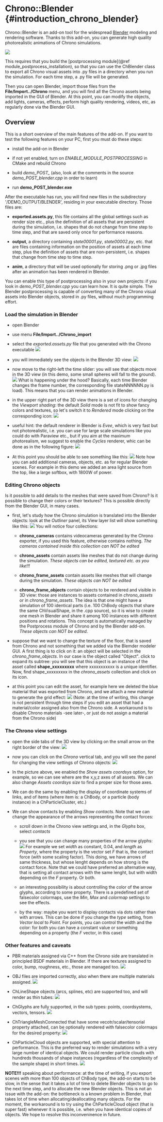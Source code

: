 Chrono::Blender {#introduction_chrono_blender}
==========================

Chrono::Blender is an add-on tool for the widespread 
[Blender](http://www.blender.org) modeling and rendering software.
Thanks to this add-on, you can generate high quality photorealistic
animations of Chrono simulations.

![](http://projectchrono.org/assets/manual/blender_addin.jpg)

This requires that you build the [postprocessing module](@ref module_postprocess_installation), 
so that you can use the ChBlender class to export all Chrono visual assets into .py files in a 
directory when you run the simulation. For each time step, a .py file will be generated. 

Then you can open Blender, import those files from the **File/Import../Chrono** menu, and you
will find all the Chrono assets being imported in the GUI of Blender. At this point, you can 
modify the objects, add lights, cameras, effects, perform high quality rendering, videos, etc,
as regularly done via the Blender GUI.


## Overview

This is a short overview of the main features of the add-on. 
If you want to test the following features on your PC, first you must do these steps:

- install the add-on in Blender

- if not yet enabled, turn on *ENABLE_MODULE_POSTPROCESSING* in CMake and rebuild Chrono

- build *demo_POST_* (also, look at the comments in the source *demo_POST_blender.cpp* in order to learn)

- run **demo_POST_blender.exe** 

After the executable has run, you will find new files in the subdirectory '/DEMO_OUTPUT/BLENDER', residing in your executable directory.
Those files are:

- **exported.assets.py**, this file contains all the global settings such as render size etc., plus the definition of all assets that are persistent
  during the simulation, i.e. shapes that do not change from time step to time step, and that are saved only once for performance reasons.
  
- **output**, a directory containing *state00001.py*, *state00002.py*, etc. that are files containing information on the position of assets at each 
  time step, plus the definition of assets that are non-persistent,  i.e. shapes that change from time step to time step.
  
- **anim**, a directory that will be used optionally for storing .png or .jpg files after an animation has been rendered in Blender.


You can enable this type of postprocessing also in your own projects: if you look in *demo_POST_blender.cpp* you can learn how. It is quite simple. The Blender postprocessing is capable of converting many of the Chrono visual assets into Blender objects, stored in .py files, without much programming effort. 


### Load the simulation in Blender

- open Blender

- use menu **File/Import../Chrono_import**

- select the *exported.assets.py* file that you generated with the Chrono executable
  ![](http://projectchrono.org/assets/manual/blender_addin_tutorial_10.jpg)
  
- you will immediately see the objects in the Blender 3D view:
  ![](http://projectchrono.org/assets/manual/blender_addin_tutorial_20.jpg)

- now move to the right-left the time slider: you will see that objects move in the 3D view (in this demo, some small spheres will fall to the ground).
  ![](http://projectchrono.org/assets/manual/blender_addin_tutorial_30.jpg)
  What is happening under the hood? Basically, each time Blender changes the frame number, the corresponding file stateNNNNNN.py is load).
  This means that you can render animations in Blender.
  
- in the upper right part of the 3D view there is a set of icons for changing the *Viewport shading*: the default *Solid* mode is not fit to show fancy
  colors and textures, so let's switch it to *Rendered* mode clicking on the corresponding icon:
  ![](http://projectchrono.org/assets/manual/blender_addin_tutorial_40.jpg)
  
- useful hint: the default renderer in Blender is *Evee*, which is very fast but not photorealistic, i.e. you can use for large scale simulations like you
  could do with Paraview etc., but if you aim at the maximum photorealism, we suggest to enable the *Cycles* renderer, whic can be done as in the following
  figure:
  ![](http://projectchrono.org/assets/manual/blender_addin_tutorial_50.jpg)

- At this point you should be able to see something like this:
  ![](http://projectchrono.org/assets/manual/blender_addin_tutorial_60.jpg)
  Note how you can add additional cameras, objects, etc. as for regular Blender scenes. For example in this demo we added an area light source from the top,
  like a large softbox, with 1800W of power. 
  

### Editing Chrono objects

Is it possible to add details to the meshes that were saved from Chrono? Is it possible to change their colors or their textures? This is possible directly from 
the Blender GUI, in many cases. 

- first, let's study how the Chrono simulation is translated into the Blender objects: look at the *Outliner* panel, 
  its View layer list will show something like this: 
  ![](http://projectchrono.org/assets/manual/blender_addin_tutorial_70.jpg)
  You will notice four collections: 
  
  - **chrono_cameras** contains videocameras generated by the Chrono exporter, if you used this feature, otherwise contains nothing. 
    *The cameras contained inside this collection can NOT be edited*
	
  - **chrono_assets** contain assets like meshes that do not change during the simulation. *These objects can be edited, textured etc. as you like!!!*
  
  - **chrono_frame_assets** contain assets like meshes that will change during the simulation. *These objects can NOT be edited*
	
  - **chrono_frame_objects** contain objects to be rendered and visible in 3D view: those are instances to assets 
    contained in *chrono_assets* or in *chrono_frame_assets*. The idea is that one might have a simulation of 100 identical parts (i.e. 100 ChBody objects
	that share the same ChVisualShape, in the .cpp source), so it is wise to create one mesh in Blender and share it among 100 instances with different positions
	and rotations. This concept is automatically managed by the Postprocess module of Chrono and by the Blender add-on.
	*These objects can NOT be edited*.

- suppose that we want to change the texture of the floor, that is saved from Chrono and not something that we added via the Blemder modeler GUI. A first thing
  is to click on it: an object will be selected in the *chrono_frame_objects*. In our case is the object called "Object". click to expand its subtree: you will see 
  that this object is an instance of the asset called **shape_xxxxxxxxx** where xxxxxxxxxxx is a unique identifier. Now, find shape_xxxxxxxxx in the *chrono_assets* collection and click on its icon. 
  
- at this point you can edit the asset, for example here we deleted the blue material that was exported from Chrono, and we attach a new material to generate
  the grid effect:
  ![](http://projectchrono.org/assets/manual/blender_addin_tutorial_80.jpg)
  (Note:  at the time of writing, this change is not persistent through time steps if you edit an asset that had a material/color assigned also 
  from the Chrono side. A workaround is to disable Chrono materials -see later-, or just do not assign a material from the Chrono side)
  

### The Chrono view settings

- open the side tabs of the 3D view by clicking on the small arrow on the right border of the view:
  ![](http://projectchrono.org/assets/manual/blender_addin_tutorial_90.jpg)
  
- now you can click on the *Chrono* vertical tab, and you will see the panel for changing the view settings of Chrono objects:
  ![](http://projectchrono.org/assets/manual/blender_addin_tutorial_100.jpg)
  
- In the picture above, we enabled the *Show assets coordsys* option, for example, so we can see where are the x,y,z axes of all assets.
  We can also change *Assets coordsys size* to find a proper size for those axes.
  
- We can do the same by enabling the display of coordinate systems of links, and of items (where item is: a ChBody, 
  or a particle (body instance) in a ChParticleCluster, etc.)
  
- We can show contacts by enabling *Show contacts*. Note that we can change the appearance of the arrows representing the contact forces: 
  
  - scroll down in the Chrono view settings and, in the *Glyphs* box, select *contacts*
  
  - you see that you can change many properties of the arrow glyphs: 
    ![](http://projectchrono.org/assets/manual/blender_addin_tutorial_110.jpg)
	For example we set *width* as constant, 0.04, and *length* as *Property*, where the property is the vector set *F* that is, the contact force (with 
	some scaling factor). This doing, we have arrows of same thickness, but whose lenght depends on how strong is the contact force. 
	Note that we could have preferred an alternative way, that is setting all contact arrows with the same lenght, but with width depending on the *F* property. Or both. 
	
  - an interesting possibility is about controlling the color of the arrow glyphs, according to some property. There is a predefined set of falsecolor colormaps,
    use the *Min*, *Max* and *colormap* settings to see the effects. 
	
  - by the way: maybe you want to display contacts via dots rather than with arrows. This can be done if you change the *type* setting, from *Vector local* to *Point*.
    For points, you can control the width and the color: for both you can have a constant value or something depending on a property (the *F* vector, in this case)
	

### Other features and caveats

- PBR materials assigned via C++ from the Chrono side are translated in principled BSDF  materials in Blender. 
  If there are textures assigned to color, bump, roughness, etc., those are managed too.
  ![](http://projectchrono.org/assets/manual/blender_addin_tutorial_120.jpg)
  
- OBJ files are imported correctly, also when there are multiple materials assigned.
  ![](http://projectchrono.org/assets/manual/blender_addin_tutorial_130.jpg)
  
- ChLineShape objects (arcs, splines, etc) are supported too, and will render as thin tubes:
  ![](http://projectchrono.org/assets/manual/blender_addin_tutorial_140.jpg)
  
- ChGlyphs are fully supported, in the sub types: points, coordsystems, vectors, tensors.
  ![](http://projectchrono.org/assets/manual/blender_addin_tutorial_150.jpg)
  
- ChTriangleMeshConnected that have some vecotr/scalar/tensorial property attached, can be optionally rendered
  with falsecolor colormaps for the desired property:
  ![](http://projectchrono.org/assets/manual/blender_addin_tutorial_160.jpg)

- ChParticleCloud objects are supported, with special attention to performance. This is the preferred way to render simulations 
  with a very large number of identical objects. We could render particle clouds with hundreds thousands of shape instances (regardless of 
  the complexity of the sample shape) in short times.
  ![](http://projectchrono.org/assets/manual/blender_addin_tutorial_170.jpg)

**NOTE!!!** speaking about performance: at the time of writing, if you export scenes with more than 100 objects of ChBody type, the add-on
starts to be slow, in the sense that it takes a lot of time to delete Blender objects to go to the next time step, and to allocate the new Blender objects.
This is not an issue with the add-on: the bottleneck is a known problem in Blender, that takes lot of time when allocating/deallocating many objects.
For the moment, the workaround is to try using the ChParticleCloud object (that is super fast) whenever it is possible, i.e. when you have identical copies 
of objects. We hope to resolve this inconveninence in future.

